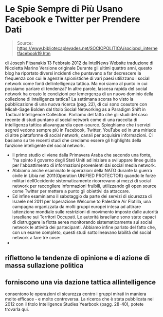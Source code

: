 # Le Spie Sempre di Più Usano Facebook e Twitter per Prendere Dati

> Source: https://www.bibliotecapleyades.net/SOCIOPOLITICA/sociopol_internetfacebook19.htm

di Joseph Fitsanakis
13 Febbraio 2012
da
IntelNews Website
traduzione
di
Nicoletta Marino
Versione originale
Durante gli ultimi quattro anni, questo blog ha riportato diversi incidenti
che puntavano a far decrescere la frequenza con cui le agenzie spionistiche
di vari paesi utilizzano i social network come fonti dellintelligenza
tattica.
Ma noi siamo al punto in cui possiamo parlare di tendenza? In altre parole,
lascesa rapida del social network ha creato le condizioni per lemergenza
di un nuovo dominio della collezione di intelligenza tattica?
La settimana scorsa ho visto la pubblicazione di
una nuova ricerca (pag.
22), di cui sono coautore con Micah-Sage Bolden dal titolo Social
Networking as a Paradigm Shift in Tactical Intelligence Collection.
Parliamo del fatto che gli studi del caso recente di studi puntano al social
network come di una raccolta di intelligenza tattica allavanguardia
open-source.
Spieghiamo che i servizi segreti vedono sempre più in
Facebook, Twitter,
YouTube ed in una miriade di altre piattaforme di social network, canali per
acquisire informazioni.
Ci basiamo su tre recenti studi che crediamo essere gli highlights della
funzione intelligente del social network.
- Il primo studio ci viene dalla Primavera Araba che secondo una fonte,
"ha
spinto il governo degli Stati Uniti ad iniziare a sviluppare linee guida per
l'abbattimento di informazioni provenienti dai social media network.
- Abbiamo anche esaminato le operazioni della NATO durante la guerra civile
in Libia nel 2011(Operation UNIFIED PROTECTOR) quando le forze militari
dellOccidente sistematicamente ricorrevano ai mezzi di social network per
raccogliere informazioni fruibili, utilizzando gli open source come Twitter
per mettere a punto gli obiettivi da attaccare.
- Ed infine esaminiamo il sabotaggio da parte dei servizi di sicurezza di
Israele nel 2011 per loperazione Welcome to Palestine Air Flotilla, una
campagna organizzata da molti gruppi europei intesa ad attirare lattenzione
mondiale sulle restrizioni di movimento imposte dalle autorità israeliane
sui Territori Occupati.
Le autorità israeliane sono state capaci di distruggere la flotta aerea
monitorando sistematicamente sui social network le attività dei partecipanti.
Abbiamo infine parlato del fatto che, con un esame completo, questi studi
sottolineavano labilità del social network a fare tre cose:
-
riflettono le tendenze di opinione e di azione di massa sullazione
politica
-
forniscono una via dazione tattica allintelligence
-
consentono le operazioni di sicurezza contro i gruppi mirati in maniera
molto efficace - e molto controversa.
La ricerca che è stata pubblicata nel 2012 con il titolo
Intelligence Studies
Yearbook (pagg. 28-40), potete trovarla
qui.
